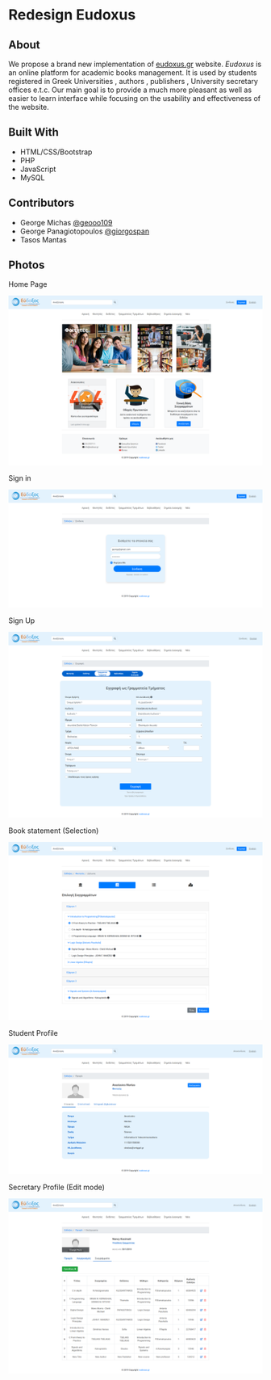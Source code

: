 # Redesign Eudoxus

## About

We propose a brand new implementation of [eudoxus.gr](https://eudoxus.gr/) website. *Eudoxus* is an online platform for academic books management. It is used by students registered in Greek Universities , authors , publishers , University secretary offices e.t.c. Our main goal is to provide a much more pleasant as well as easier to learn interface while focusing on the usability and effectiveness of the website.   


## Built With

  * HTML/CSS/Bootstrap
  * PHP
  * JavaScript
  * MySQL

## Contributors

  * George Michas [@geooo109](https://github.com/geooo109)
  * George Panagiotopoulos [@giorgospan](https://github.com/giorgospan)
  * Tasos Mantas

## Photos

Home Page

![Image not found](samples/index.png)

Sign in

![Image not found](samples/sign_in.png)

Sign Up

![Image not found](samples/sign_up.png)

Book statement (Selection)

![Image not found](samples/statement.png)

Student Profile

![Image not found](samples/profile_student.png)

Secretary Profile (Edit mode)

![Image not found](samples/edit_secretary.png)

